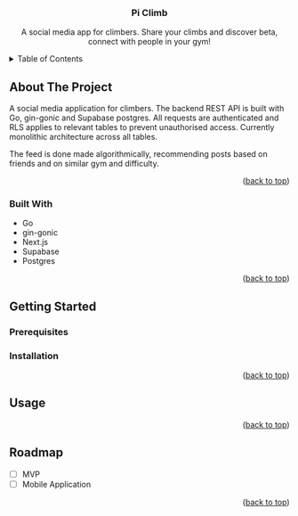 <!-- Improved compatibility of back to top link: See: https://github.com/othneildrew/Best-README-Template/pull/73 -->
<a id="readme-top"></a>
<!--
*** Thanks for checking out the Best-README-Template. If you have a suggestion
*** that would make this better, please fork the repo and create a pull request
*** or simply open an issue with the tag "enhancement".
*** Don't forget to give the project a star!
*** Thanks again! Now go create something AMAZING! :D
-->



<!-- PROJECT SHIELDS -->
<!--
*** I'm using markdown "reference style" links for readability.
*** Reference links are enclosed in brackets [ ] instead of parentheses ( ).
*** See the bottom of this document for the declaration of the reference variables
*** for contributors-url, forks-url, etc. This is an optional, concise syntax you may use.
*** https://www.markdownguide.org/basic-syntax/#reference-style-links
-->

<!-- PROJECT LOGO -->
<br />
<div align="center">

<h3 align="center">Pi Climb</h3>

  <p align="center">
    A social media app for climbers. Share your climbs and discover beta, connect with people in your gym!
    <br />
  </p>
</div>



<!-- TABLE OF CONTENTS -->
<details>
  <summary>Table of Contents</summary>
  <ol>
    <li>
      <a href="#about-the-project">About The Project</a>
      <ul>
        <li><a href="#built-with">Built With</a></li>
      </ul>
    </li>
    <li>
      <a href="#getting-started">Getting Started</a>
      <ul>
        <li><a href="#prerequisites">Prerequisites</a></li>
        <li><a href="#installation">Installation</a></li>
      </ul>
    </li>
    <li><a href="#usage">Usage</a></li>
    <li><a href="#roadmap">Roadmap</a></li>
  </ol>
</details>



<!-- ABOUT THE PROJECT -->
## About The Project

A social media application for climbers. The backend REST API is built with Go, gin-gonic and Supabase postgres. All requests are authenticated and RLS applies to relevant tables to prevent unauthorised access. Currently monolithic architecture across all tables.

The feed is done made algorithmically, recommending posts based on friends and on similar gym and difficulty.
<p align="right">(<a href="#readme-top">back to top</a>)</p>



### Built With
- Go
- gin-gonic
- Next.js
- Supabase
- Postgres

<p align="right">(<a href="#readme-top">back to top</a>)</p>



<!-- GETTING STARTED -->
## Getting Started

### Prerequisites

### Installation

<p align="right">(<a href="#readme-top">back to top</a>)</p>

## Usage

<p align="right">(<a href="#readme-top">back to top</a>)</p>

## Roadmap

- [ ] MVP
- [ ] Mobile Application

<p align="right">(<a href="#readme-top">back to top</a>)</p>
